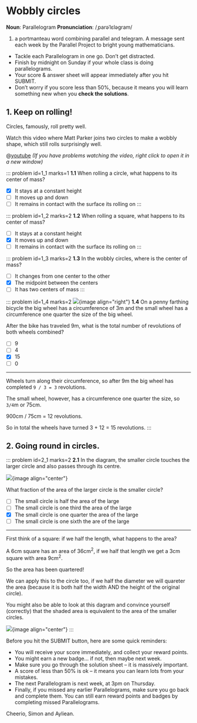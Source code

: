 # Wobbly circles

<div class="dictionary">

__Noun__: Parallelogram
__Pronunciation__: /ˌparəˈlɛləɡram/

1. a portmanteau word combining parallel and telegram. A message sent each
week by the Parallel Project to bright young mathematicians.

</div>

*	Tackle each Parallelogram in one go. Don’t get distracted.
*	Finish by midnight on Sunday if your whole class is doing parallelograms.
*	Your score & answer sheet will appear immediately after you hit SUBMIT.
*	Don’t worry if you score less than 50%, because it means you will learn something new when you __check the solutions__.


## 1. Keep on rolling!

Circles, famously, roll pretty well.  

Watch this video where Matt Parker joins two circles to make a wobbly shape, which still rolls surprisingly well.  

@[youtube](OEMA6jhi5Qo) _(If you have problems watching the video, right click to open it in a new window)_

::: problem id=1_1 marks=1
__1.1__ When rolling a circle, what happens to its center of mass?  

* [x] It stays at a constant height
* [ ] It moves up and down
* [ ] It remains in contact with the surface its rolling on
:::

::: problem id=1_2 marks=2
__1.2__ When rolling a square, what happens to its center of mass?  

* [ ] It stays at a constant height
* [x] It moves up and down
* [ ] It remains in contact with the surface its rolling on
:::

::: problem id=1_3 marks=2
__1.3__ In the wobbly circles, where is the center of mass?  

* [ ] It changes from one center to the other
* [x] The midpoint between the centers
* [ ] It has two centers of mass
:::

::: problem id=1_4 marks=2
![](/resources/6-16-wobbly-circles/1-penny-farthing.png){image align="right"}
__1.4__ On a penny farthing bicycle the big wheel has a circumference of 3m and the small wheel has a circumference one quarter the size of the big wheel.  

After the bike has traveled 9m, what is the total number of revolutions of both wheels combined?  

* [ ] 9
* [ ] 4
* [x] 15
* [ ] 0

---

Wheels turn along their circumference, so after 9m the big wheel has completed `9 / 3 = 3` revolutions.  

The small wheel, however, has a circumference one quarter the size, so `3/4`m or 75cm.  

900cm / 75cm = 12 revolutions.  

So in total the wheels have turned 3 + 12 = 15 revolutions.
:::


## 2. Going round in circles.

::: problem id=2_1 marks=2
__2.1__ In the diagram, the smaller circle touches the larger circle and also passes through its centre.

![](/resources/6-16-wobbly-circles/2-circles.png){image align="center"}

What fraction of the area of the larger circle is the smaller circle?  

* [ ] The small circle is half the area of the large
* [ ] The small circle is one third the area of the large
* [x] The small circle is one quarter the area of the large
* [ ] The small circle is one sixth the are of the large

---

First think of a square: if we half the length, what happens to the area?  

A 6cm square has an area of 36cm<sup>2</sup>, if we half that length we get a 3cm square with area 9cm<sup>2</sup>.  

So the area has been quartered!

We can apply this to the circle too, if we half the diameter we will quareter the area (because it is both half the width AND the height of the original circle).  

You might also be able to look at this dagram and convince yourself (correctly) that the shaded area is equivalent to the area of the smaller circles.  

![](/resources/6-16-wobbly-circles/2-circles-solution.png){image align="center"}
:::


Before you hit the SUBMIT button, here are some quick reminders:

*	You will receive your score immediately, and collect your reward points.
*	You might earn a new badge... if not, then maybe next week.
*	Make sure you go through the solution sheet – it is massively important.
*	A score of less than 50% is ok – it means you can learn lots from your mistakes.
*	The next Parallelogram is next week, at 3pm on Thursday.
*	Finally, if you missed any earlier Parallelograms, make sure you go back and complete them. You can still earn reward points and badges by completing missed Parallelograms.

Cheerio,
Simon and Ayliean.
